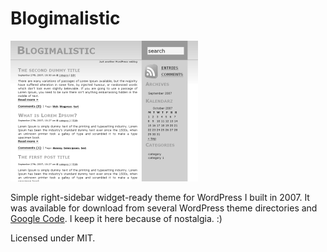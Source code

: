 # Blogimalistic

![Screenshot](https://raw.githubusercontent.com/lwojcik/blogimalistic/master/screenshot.png)

Simple right-sidebar widget-ready theme for WordPress I built in 2007. It was available for download from several WordPress theme directories and [Google Code](https://code.google.com/archive/p/blogimalistic/). I keep it here because of nostalgia. :)

Licensed under MIT.
